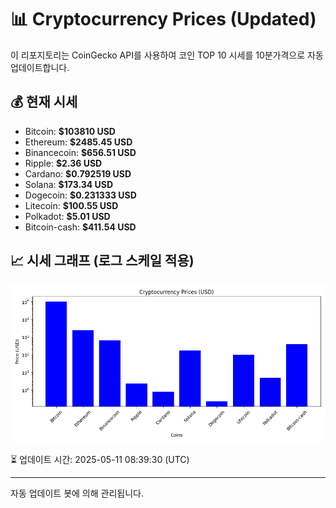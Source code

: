 
# 📊 Cryptocurrency Prices (Updated)

이 리포지토리는 CoinGecko API를 사용하여 코인 TOP 10 시세를 10분가격으로 자동 업데이트합니다.

## 💰 현재 시세
- Bitcoin: **$103810 USD**
- Ethereum: **$2485.45 USD**
- Binancecoin: **$656.51 USD**
- Ripple: **$2.36 USD**
- Cardano: **$0.792519 USD**
- Solana: **$173.34 USD**
- Dogecoin: **$0.231333 USD**
- Litecoin: **$100.55 USD**
- Polkadot: **$5.01 USD**
- Bitcoin-cash: **$411.54 USD**

## 📈 시세 그래프 (로그 스케일 적용)
![Crypto Prices](crypto_prices.png)

⏳ 업데이트 시간: 2025-05-11 08:39:30 (UTC)

---
자동 업데이트 봇에 의해 관리됩니다.
